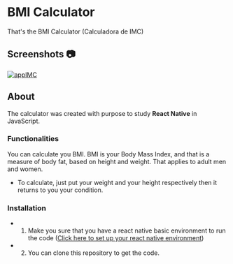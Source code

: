 # BMI Calculator

That's the BMI Calculator (Calculadora de IMC)

## Screenshots :camera:

<a href="https://imgbb.com/"><img src="https://i.ibb.co/wzCcBvZ/appIMC.png" alt="appIMC" border="0"></a>

## About

The calculator was created with purpose to study <b>React Native</b> in JavaScript.

### Functionalities
You can calculate you BMI. BMI is your Body Mass Index, and that is a measure of body fat, based on height and weight. That applies to adult men and women.<br>
* To calculate, just put your weight and your height respectively then it returns to you your condition.

### Installation
* 1. Make you sure that you have a react native basic environment to run the code (<a href="https://reactnative.dev/docs/environment-setup">Click here to set up your react native environment</a>)
* 2. You can clone this repository to get the code.

